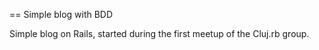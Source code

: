 == Simple blog with BDD

Simple blog on Rails, started during the first meetup of the Cluj.rb group.
